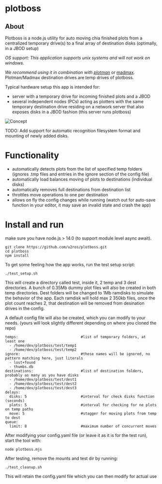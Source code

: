 # plotboss

## About

Plotboss is a node.js utility for auto moving chia finished plots from a centralized temporary drive(s)  to a final array of destination disks (optimally, in a JBOD setup)

*OS support: This application supports unix systems and will not work on windows.*

*We recommend using it in combination with [plotman](https://github.com/ericaltendorf/plotman)* or [madmax](https://github.com/madMAx43v3r/chia-plotter). Plotman/Madmax destination drives are temp drives of plotboss.

Typical hardware setup this app is intended for:
- server with a temporary drive for incoming finished plots and a JBOD
- several independent nodes (PCs) acting as plotters with the same temporary destination drive residing on a network server that also exposes disks in a JBOD fashion (this server runs plotboss)

![Concept](./concept.jpg)

TODO: Add support for automatic recognition filesystem format and mounting of newly added disks.

# Functionality

- automatically detects plots from the list of specified temp folders (ignores .tmp files and entries in the ignore section of the config file)
- automatically load balances moving of plots to destinations (individual disks)
- automatically removes full destinations from destination list
- throttles move operations to one per destination
- allows on fly the config changes while running (watch out for auto-save function in your editor, it may save an invalid state and crash the app)

# Install and run

make sure you have node.js > 14.0 (to support module level async await).

```
git clone https://github.com/u2ros/plotboss.git
cd plotboss
npm install
```

To get some feeling how the app works, run the test setup script:

`./test_setup.sh`

This will create a directory called test, inside it, 2 temp and 3 dest directories. A bunch of 0.35Mb dummy plot files will also be created in both temp directories. Dest folders will be changed to 1Mb ramdisks to simulate the behavior of the app. Each ramdisk will hold max 2 350kb files, once the plot count reaches 2, that destination will be removed from desination drives in the config.

A default config file will also be created, which you can modify to your needs. (yours will look slightly different depending on where you cloned the repo)

```
temps:                             #list of temporary folders, at least one
  - /home/dev/plotboss/test/temp1
  - /home/dev/plotboss/test/temp2
ignore:                            #these names will be ignored, no pattern matching here, just literals
  - lost+found
  - thumbs.db
destinations:                      #list of destination folders, probably as many as you have disks
  - /home/dev/plotboss/test/dest1
  - /home/dev/plotboss/test/dest2
  - /home/dev/plotboss/test/dest3
delays:
  disks: 5                         #interval for check disks function (seconds)
  plots: 5                         #interval for checking for ne plots on temp paths
  move: 5                          #stagger for moving plots from temp to dest
queue:
  limit: 8                         #maximum number of concurrent moves
```

After modifying your config.yaml file (or leave it as it is for the test run), start the tool with:

`node plotboss.mjs`

After testing, remove the mounts and test dir by running:

`./test_cleanup.sh`

This will retain the config.yaml file which you can then modify for actual use
